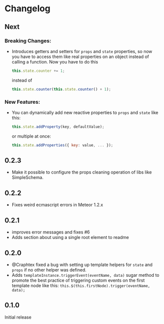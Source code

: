 Changelog
=========

## Next

### Breaking Changes:
- Introduces getters and setters for `props` and `state` properties, so now you
  have to access them like real properties on an object instead of calling a
  function. Now you have to do this
  ```javascript
  this.state.counter += 1;
  ```
  instead of
  ```javascript
  this.state.counter(this.state.counter() + 1);
  ```
### New Features:
- You can dynamically add new reactive properties to `props` and `state` like this:
  ```javascript
  this.state.addProperty(key, defaultValue);
  ```
  or multiple at once:
  ```javascript
  this.state.addProperties({ key: value, ... });
  ```

## 0.2.3
- Make it possible to configure the props cleaning operation of libs like SimpleSchema.

## 0.2.2
- Fixes weird ecmascript errors in Meteor 1.2.x

## 0.2.1
- improves error messages and fixes #6
- Adds section about using a single root element to readme

## 0.2.0
- @Craphtex fixed a bug with setting up template helpers for `state` and `props`
if no other helper was defined.
- Adds `templateInstance.triggerEvent(eventName, data)` sugar method to promote
the best practice of triggering custom events on the first template node like
this: `this.$(this.firstNode).trigger(eventName, data);`

## 0.1.0
Initial release